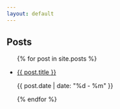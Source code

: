 ```yaml
---
layout: default
---
```


## Posts

<ul class="post-list">
    {% for post in site.posts %}
        <li>
            <p><a href="{{ post.url }}">{{ post.title }}</a></p>
            <p id="date">{{ post.date | date: "%d - %m" }}</p>
        </li>
    {% endfor %}
</ul>
